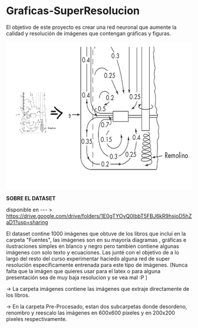 # Graficas-SuperResolucion
El objetivo de este proyecto es crear una red neuronal que aumente la calidad y resolución de imágenes que contengan gráficas y figuras.


<div align="center" >
<img src="Figuras/portada.png" width="600" height="400">
</div>
  

<b>SOBRE EL DATASET</b>

disponible en  --- > https://drive.google.com/drive/folders/1E0gTYOyQ0IbbT5FBJ6kR9hsjoD5hZaD1?usp=sharing

El  dataset contine 1000 imágenes que obtuve de los libros que incluí en la carpeta "Fuentes", las imágenes son en su mayoría diagramas , gráficas e ilustraciones simples en blanco y negro  pero tambien contiene algunas imágenes con solo texto y ecuaciones.
Las junté con el objetivo de a lo largo del resto del curso experimentar haciedo alguna  red de super resolución específicamente entrenada para este tipo de imágenes. (Nunca falta que la imágen que quieres usar para el latex o para alguna presentación sea de muy baja resolucion y se vea mal :P ) 

-> La carpeta imágenes contiene las imágenes que extraje directamente de los libros.

-> En la carpeta Pre-Procesado, estan dos subcarpetas donde desordeno, renombro y reescalo las imágenes en 600x600 pixeles y en 200x200 pixeles respectivamente. 
